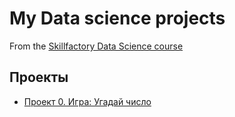 # My Data science projects
From the [Skillfactory Data Science course](https://skillfactory/ru/data-scientist)

## Проекты

* [Проект 0. Игра: Угадай число]()